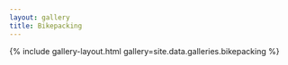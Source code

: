 ```yaml
---
layout: gallery
title: Bikepacking
---
```


{% include gallery-layout.html gallery=site.data.galleries.bikepacking %}
